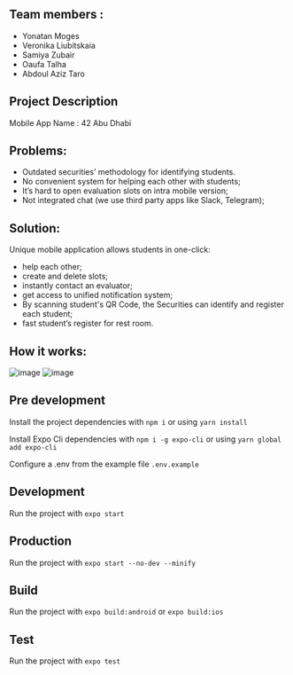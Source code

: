 ## Team members :

- Yonatan Moges
- Veronika Liubitskaia
- Samiya Zubair
- Oaufa Talha
- Abdoul Aziz Taro

## Project Description

Mobile App Name : 42 Abu Dhabi

## Problems:

- Outdated securities’ methodology for identifying students.
- No convenient system for helping each other with students;
- It’s hard to open evaluation slots on intra mobile version;
- Not integrated chat (we use third party apps like Slack, Telegram);

## Solution:

Unique mobile application allows students in one-click:
- help each other;
- create and delete slots;
- instantly contact an evaluator;
- get access to unified notification system;
- By scanning student's QR Code, the Securities can identify and register each student;
- fast student’s register for rest room.

## How it works:

![image](https://user-images.githubusercontent.com/60985658/198872544-ab5873a8-d95a-4f9c-bce0-ba1b3ac8d585.png)
![image](https://user-images.githubusercontent.com/60985658/198872646-8ad1f99d-b9e3-4b9d-abb0-ec7245e54a91.png)













## Pre development

Install the project dependencies with `npm i` or using `yarn install`

Install Expo Cli dependencies with `npm i -g expo-cli` or using `yarn global add expo-cli`

Configure a .env from the example file `.env.example`

## Development

Run the project with `expo start`

## Production

Run the project with `expo start --no-dev --minify`

## Build

Run the project with `expo build:android` or `expo build:ios`

## Test

Run the project with `expo test`
